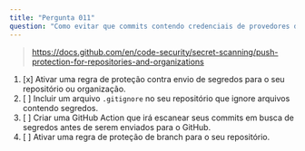 ```yaml
---
title: "Pergunta 011"
question: "Como evitar que commits contendo credenciais de provedores de nuvem sejam enviados para o GitHub?"
---
```



> https://docs.github.com/en/code-security/secret-scanning/push-protection-for-repositories-and-organizations
1. [x] Ativar uma regra de proteção contra envio de segredos para o seu repositório ou organização.
1. [ ] Incluir um arquivo `.gitignore` no seu repositório que ignore arquivos contendo segredos.
1. [ ] Criar uma GitHub Action que irá escanear seus commits em busca de segredos antes de serem enviados para o GitHub.
1. [ ] Ativar uma regra de proteção de branch para o seu repositório.
